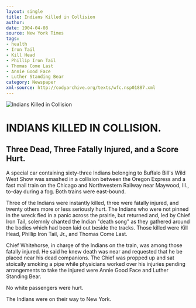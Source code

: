 ```yaml
---
layout: single
title: Indians Killed in Collision
author: 
date: 1904-04-08
source: New York Times
tags:
- health
- Iron Tail
- Kill Head
- Phillip Iron Tail
- Thomas Come Last
- Annie Good Face
- Luther Standing Bear
category: Newspaper
xml-source: http://codyarchive.org/texts/wfc.nsp01887.xml
---
```


![Indians Killed in Collision](http://codyarchive.org/figures/250/wfc.nsp01887.1.jpg "Indians Killed in Collision")

# INDIANS KILLED IN COLLISION.

## Three Dead, Three Fatally Injured, and a Score Hurt.

A special car containing sixty-three Indians belonging to Buffalo Bill's Wild West Show was smashed in a collision between the Oregon Express and a fast mail train on the Chicago and Northwestern Railway near Maywood, Ill., to-day during a fog. Both trains were east-bound.

Three of the Indians were instantly killed, three were fatally injured, and twenty others more or less seriously hurt. The Indians who were not pinned in the wreck fled in a panic across the prairie, but returned and, led by Chief Iron Tail, solemnly chanted the Indian "death song" as they gathered around the bodies which had been laid out beside the tracks. Those killed were Kill Head, Phillip Iron Tail, Jr., and Thomas Come Last.

Chief Whitehorse, in charge of the Indians on the train, was among those fatally injured. He said he knew death was near and requested that he be placed near his dead companions. The Chief was propped up and sat stoically smoking a pipe while physicians worked over his injuries pending arrangements to take the injured were Annie Good Face and Luther Standing Bear.

No white passengers were hurt.

The Indians were on their way to New York.